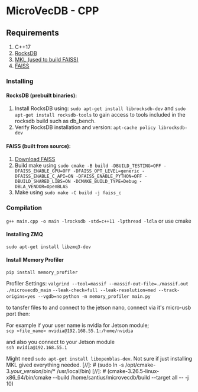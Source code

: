 # MicroVecDB - CPP

## Requirements
1. C++17
2. [RocksDB](https://github.com/facebook/rocksdb/)
3. [MKL (used to build FAISS)](https://www.intel.com/content/www/us/en/developer/tools/oneapi/onemkl.html#gs.1eup6s)
4. [FAISS](https://github.com/facebookresearch/faiss/)

### Installing
#### RocksDB (prebuilt binaries):
1. Install RocksDB using: `sudo apt-get install librocksdb-dev` and `sudo apt-get install rocksdb-tools` to gain access 
to tools included in the rocksdb build such as db_bench.
2. Verify RocksDB installation and version: `apt-cache policy librocksdb-dev`

#### FAISS (built from source):
1. [Download FAISS](https://github.com/facebookresearch/faiss/) 
2. Build make using `sudo cmake -B build -DBUILD_TESTING=OFF -DFAISS_ENABLE_GPU=OFF -DFAISS_OPT_LEVEL=generic -DFAISS_ENABLE_C_API=ON -DFAISS_ENABLE_PYTHON=OFF -DBUILD_SHARED_LIBS=ON -DCMAKE_BUILD_TYPE=Debug -DBLA_VENDOR=OpenBLAS`
3. Make using `sudo make -C build -j faiss_c`

### Compilation
`g++ main.cpp -o main -lrocksdb -std=c++11 -lpthread -ldla` or use cmake

#### Installing ZMQ
`sudo apt-get install libzmq3-dev`

#### Install Memory Profiler
`pip install memory_profiler`

Profiler Settings:
`valgrind --tool=massif --massif-out-file=./massif.out ./microvecdb_main`
`--leak-check=full --leak-resolution=med --track-origins=yes --vgdb=no`
`python -m memory_profiler main.py`

to tansfer files to and connect to the jetson nano, connect via it's micro-usb port then:

For example if your user name is nvidia for Jetson module;<br/>
    `scp <file_name> nvidia@192.168.55.1:/home/nvidia`

and also you connect to your Jetson module<br/>
    `ssh nvidia@192.168.55.1`


Might need `sudo apt-get install libopenblas-dev`. Not sure if just installing MKL gived everything needed.
[//]: # (sudo ln -s /opt/cmake-3.*your_version*/bin/* /usr/local/bin)
[//]: # (cmake-3.26.5-linux-x86_64/bin/cmake --build /home/santius/microvecdb/build --target all -- -j 10)
